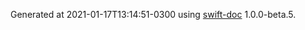 Generated at 2021-01-17T13:14:51-0300 using [swift-doc](https://github.com/SwiftDocOrg/swift-doc) 1.0.0-beta.5.

